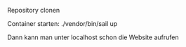 Repository clonen

Container starten: ./vendor/bin/sail up

Dann kann man unter localhost schon die Website aufrufen